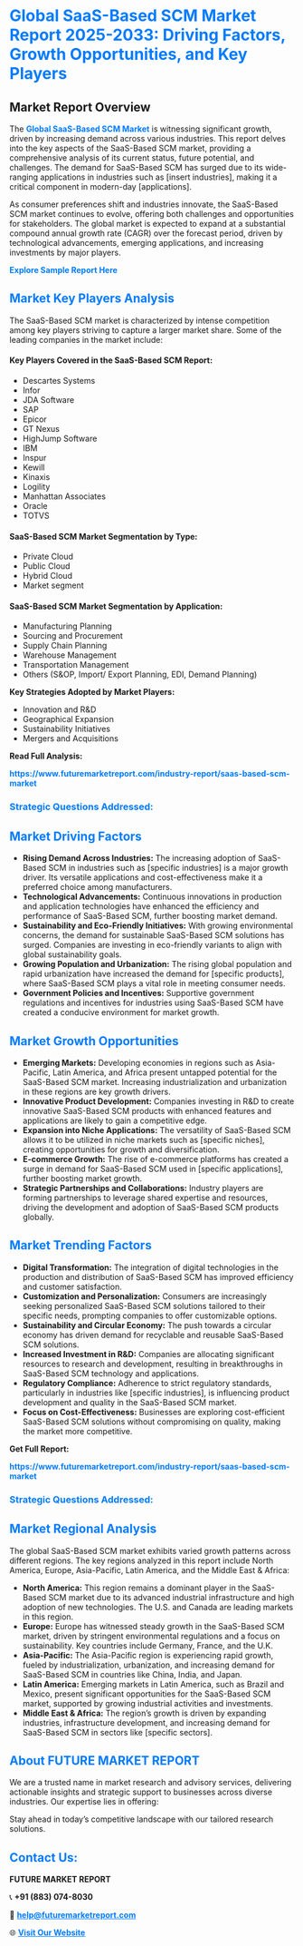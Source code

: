 <h1 style="color: #007BFF;">Global SaaS-Based SCM Market Report 2025-2033: Driving Factors, Growth Opportunities, and Key Players</h1>

<section id="overview">
<h2>Market Report Overview</h2>
<p>The <a href="https://www.futuremarketreport.com/industry-report/saas-based-scm-market" style="color: #007BFF; text-decoration: none;"><strong>Global SaaS-Based SCM Market</strong></a> is witnessing significant growth, driven by increasing demand across various industries. This report delves into the key aspects of the SaaS-Based SCM market, providing a comprehensive analysis of its current status, future potential, and challenges. The demand for SaaS-Based SCM has surged due to its wide-ranging applications in industries such as [insert industries], making it a critical component in modern-day [applications].</p>
<p>As consumer preferences shift and industries innovate, the SaaS-Based SCM market continues to evolve, offering both challenges and opportunities for stakeholders. The global market is expected to expand at a substantial compound annual growth rate (CAGR) over the forecast period, driven by technological advancements, emerging applications, and increasing investments by major players.</p>
</section>

<section id="overview">
<p><a href="https://www.futuremarketreport.com/request-sample/reportId=109983" style="color: #007BFF; text-decoration: none;"><strong>Explore Sample Report Here</strong></a></p>
</section>

<section id="key-players">
<h2 style="color: #007BFF;">Market Key Players Analysis</h2>
<p>The SaaS-Based SCM market is characterized by intense competition among key players striving to capture a larger market share. Some of the leading companies in the market include:</p>
<h4>Key Players Covered in the SaaS-Based SCM Report:</h4>
<ul><li>Descartes Systems</li><li>Infor</li><li>JDA Software</li><li>SAP</li><li>Epicor</li><li>GT Nexus</li><li>HighJump Software</li><li>IBM</li><li>Inspur</li><li>Kewill</li><li>Kinaxis</li><li>Logility</li><li>Manhattan Associates</li><li>Oracle</li><li>TOTVS</li></ul>
<h4>SaaS-Based SCM Market Segmentation by Type:</h4>
<ul><li>Private Cloud</li><li>Public Cloud</li><li>Hybrid Cloud</li><li>Market segment</li></ul>

<h4>SaaS-Based SCM Market Segmentation by Application:</h4>
<ul><li>Manufacturing Planning</li><li>Sourcing and Procurement</li><li>Supply Chain Planning</li><li>Warehouse Management</li><li>Transportation Management</li><li>Others (S&amp;OP, Import/ Export Planning, EDI, Demand Planning)</li></ul>
<p><strong>Key Strategies Adopted by Market Players:</strong></p>
<ul>
<li>Innovation and R&D</li>
<li>Geographical Expansion</li>
<li>Sustainability Initiatives</li>
<li>Mergers and Acquisitions</li>
</ul>
</section>

<section>
<p><strong>Read Full Analysis: </strong></p><a href="https://www.futuremarketreport.com/industry-report/saas-based-scm-market" style="color: #007BFF; text-decoration: none;"><strong>https://www.futuremarketreport.com/industry-report/saas-based-scm-market</strong></a>
<h3 style="color: #007BFF;">Strategic Questions Addressed:</h3>
</section>

<section id="driving-factors">
<h2 style="color: #007BFF;">Market Driving Factors</h2>
<ul>
<li><strong>Rising Demand Across Industries:</strong> The increasing adoption of SaaS-Based SCM in industries such as [specific industries] is a major growth driver. Its versatile applications and cost-effectiveness make it a preferred choice among manufacturers.</li>
<li><strong>Technological Advancements:</strong> Continuous innovations in production and application technologies have enhanced the efficiency and performance of SaaS-Based SCM, further boosting market demand.</li>
<li><strong>Sustainability and Eco-Friendly Initiatives:</strong> With growing environmental concerns, the demand for sustainable SaaS-Based SCM solutions has surged. Companies are investing in eco-friendly variants to align with global sustainability goals.</li>
<li><strong>Growing Population and Urbanization:</strong> The rising global population and rapid urbanization have increased the demand for [specific products], where SaaS-Based SCM plays a vital role in meeting consumer needs.</li>
<li><strong>Government Policies and Incentives:</strong> Supportive government regulations and incentives for industries using SaaS-Based SCM have created a conducive environment for market growth.</li>
</ul>
</section>

<section id="growth-opportunities">
<h2 style="color: #007BFF;">Market Growth Opportunities</h2>
<ul>
<li><strong>Emerging Markets:</strong> Developing economies in regions such as Asia-Pacific, Latin America, and Africa present untapped potential for the SaaS-Based SCM market. Increasing industrialization and urbanization in these regions are key growth drivers.</li>
<li><strong>Innovative Product Development:</strong> Companies investing in R&D to create innovative SaaS-Based SCM products with enhanced features and applications are likely to gain a competitive edge.</li>
<li><strong>Expansion into Niche Applications:</strong> The versatility of SaaS-Based SCM allows it to be utilized in niche markets such as [specific niches], creating opportunities for growth and diversification.</li>
<li><strong>E-commerce Growth:</strong> The rise of e-commerce platforms has created a surge in demand for SaaS-Based SCM used in [specific applications], further boosting market growth.</li>
<li><strong>Strategic Partnerships and Collaborations:</strong> Industry players are forming partnerships to leverage shared expertise and resources, driving the development and adoption of SaaS-Based SCM products globally.</li>
</ul>
</section>

<section id="trending-factors">
<h2 style="color: #007BFF;">Market Trending Factors</h2>
<ul>
<li><strong>Digital Transformation:</strong> The integration of digital technologies in the production and distribution of SaaS-Based SCM has improved efficiency and customer satisfaction.</li>
<li><strong>Customization and Personalization:</strong> Consumers are increasingly seeking personalized SaaS-Based SCM solutions tailored to their specific needs, prompting companies to offer customizable options.</li>
<li><strong>Sustainability and Circular Economy:</strong> The push towards a circular economy has driven demand for recyclable and reusable SaaS-Based SCM solutions.</li>
<li><strong>Increased Investment in R&D:</strong> Companies are allocating significant resources to research and development, resulting in breakthroughs in SaaS-Based SCM technology and applications.</li>
<li><strong>Regulatory Compliance:</strong> Adherence to strict regulatory standards, particularly in industries like [specific industries], is influencing product development and quality in the SaaS-Based SCM market.</li>
<li><strong>Focus on Cost-Effectiveness:</strong> Businesses are exploring cost-efficient SaaS-Based SCM solutions without compromising on quality, making the market more competitive.</li>
</ul>
</section>

<section>
<p><strong>Get Full Report: </strong></p><a href="https://www.futuremarketreport.com/industry-report/saas-based-scm-market" style="color: #007BFF; text-decoration: none;"><strong>https://www.futuremarketreport.com/industry-report/saas-based-scm-market</strong></a>
<h3 style="color: #007BFF;">Strategic Questions Addressed:</h3>
</section>


<section id="regional-analysis">
<h2 style="color: #007BFF;">Market Regional Analysis</h2>
<p>The global SaaS-Based SCM market exhibits varied growth patterns across different regions. The key regions analyzed in this report include North America, Europe, Asia-Pacific, Latin America, and the Middle East & Africa:</p>
<ul>
<li><strong>North America:</strong> This region remains a dominant player in the SaaS-Based SCM market due to its advanced industrial infrastructure and high adoption of new technologies. The U.S. and Canada are leading markets in this region.</li>
<li><strong>Europe:</strong> Europe has witnessed steady growth in the SaaS-Based SCM market, driven by stringent environmental regulations and a focus on sustainability. Key countries include Germany, France, and the U.K.</li>
<li><strong>Asia-Pacific:</strong> The Asia-Pacific region is experiencing rapid growth, fueled by industrialization, urbanization, and increasing demand for SaaS-Based SCM in countries like China, India, and Japan.</li>
<li><strong>Latin America:</strong> Emerging markets in Latin America, such as Brazil and Mexico, present significant opportunities for the SaaS-Based SCM market, supported by growing industrial activities and investments.</li>
<li><strong>Middle East & Africa:</strong> The region’s growth is driven by expanding industries, infrastructure development, and increasing demand for SaaS-Based SCM in sectors like [specific sectors].</li>
</ul>
</section>

<footer>
<h2 style="color: #007BFF;">About FUTURE MARKET REPORT</h2>
<p>We are a trusted name in market research and advisory services, delivering actionable insights and strategic support to businesses across diverse industries. Our expertise lies in offering:</p>

<p>Stay ahead in today’s competitive landscape with our tailored research solutions.</p>

<h2 style="color: #007BFF;">Contact Us:</h2>
<p><strong>FUTURE MARKET REPORT</strong></p>
<p>📞 <strong>+91 (883) 074-8030</strong></p>
<p>📧 <strong><a href="mailto:help@futuremarketreport.com" style="color: #007BFF;">help@futuremarketreport.com</a></strong></p>
<p>🌐 <strong><a href="https://www.futuremarketreport.com/" style="color: #007BFF;">Visit Our Website</a></strong></p>
</footer>